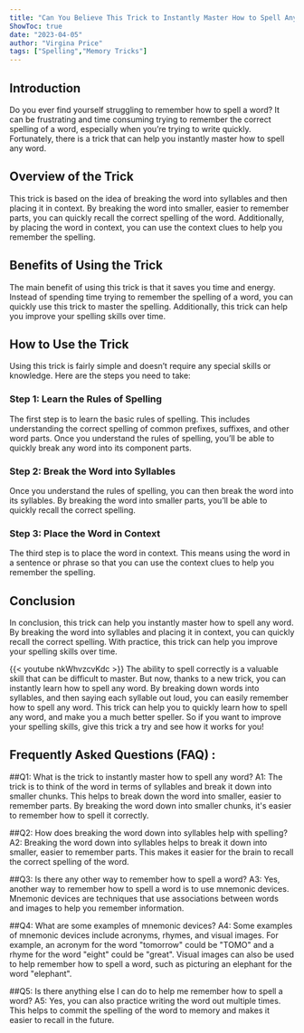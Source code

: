 ```yaml
---
title: "Can You Believe This Trick to Instantly Master How to Spell Any Word?"
ShowToc: true 
date: "2023-04-05"
author: "Virgina Price" 
tags: ["Spelling","Memory Tricks"]
---
```

## Introduction

Do you ever find yourself struggling to remember how to spell a word? It can be frustrating and time consuming trying to remember the correct spelling of a word, especially when you’re trying to write quickly. Fortunately, there is a trick that can help you instantly master how to spell any word.

## Overview of the Trick

This trick is based on the idea of breaking the word into syllables and then placing it in context. By breaking the word into smaller, easier to remember parts, you can quickly recall the correct spelling of the word. Additionally, by placing the word in context, you can use the context clues to help you remember the spelling.

## Benefits of Using the Trick

The main benefit of using this trick is that it saves you time and energy. Instead of spending time trying to remember the spelling of a word, you can quickly use this trick to master the spelling. Additionally, this trick can help you improve your spelling skills over time.

## How to Use the Trick

Using this trick is fairly simple and doesn’t require any special skills or knowledge. Here are the steps you need to take:

### Step 1: Learn the Rules of Spelling

The first step is to learn the basic rules of spelling. This includes understanding the correct spelling of common prefixes, suffixes, and other word parts. Once you understand the rules of spelling, you’ll be able to quickly break any word into its component parts.

### Step 2: Break the Word into Syllables

Once you understand the rules of spelling, you can then break the word into its syllables. By breaking the word into smaller parts, you’ll be able to quickly recall the correct spelling.

### Step 3: Place the Word in Context

The third step is to place the word in context. This means using the word in a sentence or phrase so that you can use the context clues to help you remember the spelling.

## Conclusion

In conclusion, this trick can help you instantly master how to spell any word. By breaking the word into syllables and placing it in context, you can quickly recall the correct spelling. With practice, this trick can help you improve your spelling skills over time.

{{< youtube nkWhvzcvKdc >}} 
The ability to spell correctly is a valuable skill that can be difficult to master. But now, thanks to a new trick, you can instantly learn how to spell any word. By breaking down words into syllables, and then saying each syllable out loud, you can easily remember how to spell any word. This trick can help you to quickly learn how to spell any word, and make you a much better speller. So if you want to improve your spelling skills, give this trick a try and see how it works for you!

## Frequently Asked Questions (FAQ) :
##Q1: What is the trick to instantly master how to spell any word?
A1: The trick is to think of the word in terms of syllables and break it down into smaller chunks. This helps to break down the word into smaller, easier to remember parts. By breaking the word down into smaller chunks, it's easier to remember how to spell it correctly. 

##Q2: How does breaking the word down into syllables help with spelling?
A2: Breaking the word down into syllables helps to break it down into smaller, easier to remember parts. This makes it easier for the brain to recall the correct spelling of the word. 

##Q3: Is there any other way to remember how to spell a word?
A3: Yes, another way to remember how to spell a word is to use mnemonic devices. Mnemonic devices are techniques that use associations between words and images to help you remember information. 

##Q4: What are some examples of mnemonic devices?
A4: Some examples of mnemonic devices include acronyms, rhymes, and visual images. For example, an acronym for the word "tomorrow" could be "TOMO" and a rhyme for the word "eight" could be "great". Visual images can also be used to help remember how to spell a word, such as picturing an elephant for the word "elephant". 

##Q5: Is there anything else I can do to help me remember how to spell a word?
A5: Yes, you can also practice writing the word out multiple times. This helps to commit the spelling of the word to memory and makes it easier to recall in the future.





